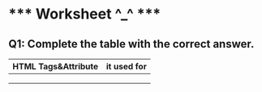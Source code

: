 # *** Worksheet ^_^ *** 

## Q1: Complete the table with the correct answer.

HTML Tags&Attribute | it used for |
----------------|------------------|
</head>  | |
<div>| |
<script>||
<iform>||
<body>||
src ||
style ||
<img>||
<!DOCTYPE html>||


## Q2: 
#### If I want to add a comment that will not be 
visible in the user's browser what should i use ? write it please .

-
-
-
-
-----------------------------
## Q3:
Before creating website there are some Qusteion you must find a perfect answer to them to creat a perfect website please minshin at least three of them with there answers.


-

-
-
--------------------
*** GOOD WISHES *** 
